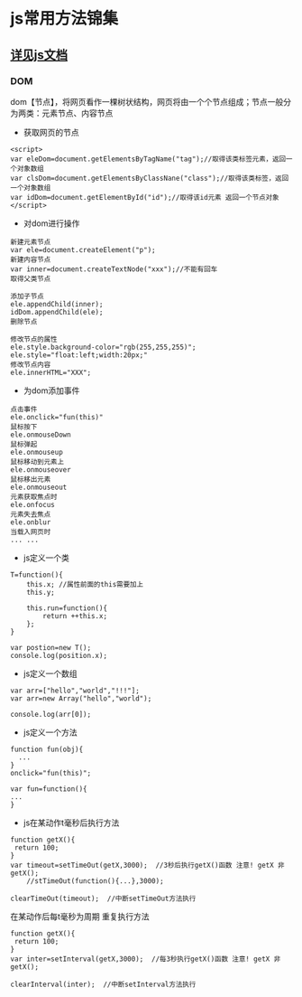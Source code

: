 # js常用方法锦集
## [详见js文档](http://www.w3school.com.cn/jsref/index.asp)
### DOM
dom【节点】，将网页看作一棵树状结构，网页将由一个个节点组成；节点一般分为两类：元素节点、内容节点

* 获取网页的节点
```
<script>
var eleDom=document.getElementsByTagName("tag");//取得该类标签元素，返回一个对象数组
var clsDom=document.getElementsByClassNane("class");//取得该类标签，返回一个对象数组
var idDom=document.getElementById("id");//取得该id元素 返回一个节点对象
</script>
```

* 对dom进行操作
```
新建元素节点
var ele=document.createElement("p");
新建内容节点
var inner=document.createTextNode("xxx");//不能有回车
取得父类节点

添加子节点
ele.appendChild(inner);
idDom.appendChild(ele);
删除节点

修改节点的属性
ele.style.background-color="rgb(255,255,255)";
ele.style="float:left;width:20px;"
修改节点内容
ele.innerHTML="XXX";

```

* 为dom添加事件
```
点击事件
ele.onclick="fun(this)"
鼠标按下
ele.onmouseDown
鼠标弹起
ele.onmouseup
鼠标移动到元素上
ele.onmouseover
鼠标移出元素
ele.onmouseout
元素获取焦点时
ele.onfocus
元素失去焦点
ele.onblur
当载入网页时
... ...
```

* js定义一个类
```
T=function(){
    this.x; //属性前面的this需要加上
    this.y;
    
    this.run=function(){
        return ++this.x;
    };
}

var postion=new T();
console.log(position.x);
```

* js定义一个数组
```
var arr=["hello","world","!!!"];
var arr=new Array("hello","world");

console.log(arr[0]);
```

* js定义一个方法
```
function fun(obj){
  ...
}
onclick="fun(this)";

var fun=function(){
...
}
```

* js在某动作t毫秒后执行方法
```
function getX(){
 return 100;
}
var timeout=setTimeOut(getX,3000);  //3秒后执行getX()函数 注意! getX 非getX();
    //stTimeOut(function(){...},3000);

clearTimeOut(timeout);  //中断setTimeOut方法执行
```
在某动作后每t毫秒为周期 重复执行方法
```
function getX(){
 return 100;
}
var inter=setInterval(getX,3000);  //每3秒执行getX()函数 注意! getX 非getX();

clearInterval(inter);  //中断setInterval方法执行
```
